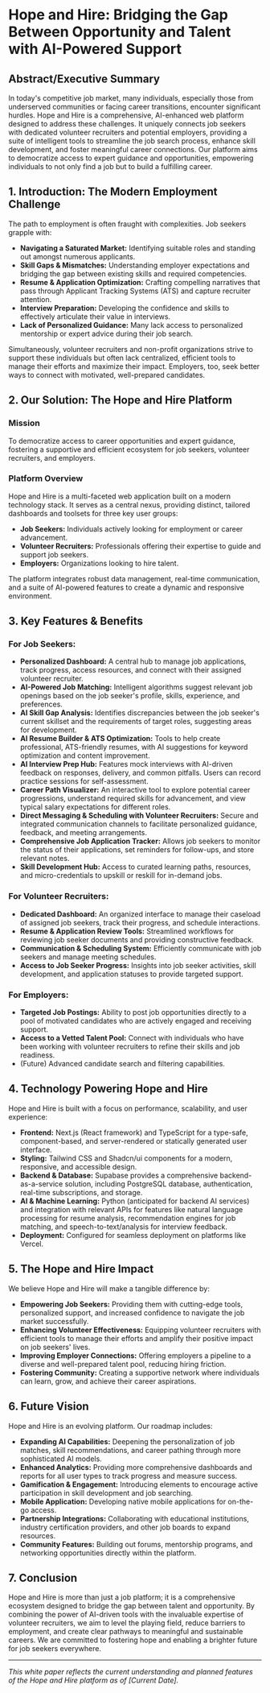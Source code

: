 # Hope and Hire: Bridging the Gap Between Opportunity and Talent with AI-Powered Support

## Abstract/Executive Summary

In today's competitive job market, many individuals, especially those from underserved communities or facing career transitions, encounter significant hurdles. Hope and Hire is a comprehensive, AI-enhanced web platform designed to address these challenges. It uniquely connects job seekers with dedicated volunteer recruiters and potential employers, providing a suite of intelligent tools to streamline the job search process, enhance skill development, and foster meaningful career connections. Our platform aims to democratize access to expert guidance and opportunities, empowering individuals to not only find a job but to build a fulfilling career.

## 1. Introduction: The Modern Employment Challenge

The path to employment is often fraught with complexities. Job seekers grapple with:
*   **Navigating a Saturated Market:** Identifying suitable roles and standing out amongst numerous applicants.
*   **Skill Gaps & Mismatches:** Understanding employer expectations and bridging the gap between existing skills and required competencies.
*   **Resume & Application Optimization:** Crafting compelling narratives that pass through Applicant Tracking Systems (ATS) and capture recruiter attention.
*   **Interview Preparation:** Developing the confidence and skills to effectively articulate their value in interviews.
*   **Lack of Personalized Guidance:** Many lack access to personalized mentorship or expert advice during their job search.

Simultaneously, volunteer recruiters and non-profit organizations strive to support these individuals but often lack centralized, efficient tools to manage their efforts and maximize their impact. Employers, too, seek better ways to connect with motivated, well-prepared candidates.

## 2. Our Solution: The Hope and Hire Platform

### Mission
To democratize access to career opportunities and expert guidance, fostering a supportive and efficient ecosystem for job seekers, volunteer recruiters, and employers.

### Platform Overview
Hope and Hire is a multi-faceted web application built on a modern technology stack. It serves as a central nexus, providing distinct, tailored dashboards and toolsets for three key user groups:
*   **Job Seekers:** Individuals actively looking for employment or career advancement.
*   **Volunteer Recruiters:** Professionals offering their expertise to guide and support job seekers.
*   **Employers:** Organizations looking to hire talent.

The platform integrates robust data management, real-time communication, and a suite of AI-powered features to create a dynamic and responsive environment.

## 3. Key Features & Benefits

### For Job Seekers:
*   **Personalized Dashboard:** A central hub to manage job applications, track progress, access resources, and connect with their assigned volunteer recruiter.
*   **AI-Powered Job Matching:** Intelligent algorithms suggest relevant job openings based on the job seeker's profile, skills, experience, and preferences.
*   **AI Skill Gap Analysis:** Identifies discrepancies between the job seeker's current skillset and the requirements of target roles, suggesting areas for development.
*   **AI Resume Builder & ATS Optimization:** Tools to help create professional, ATS-friendly resumes, with AI suggestions for keyword optimization and content improvement.
*   **AI Interview Prep Hub:** Features mock interviews with AI-driven feedback on responses, delivery, and common pitfalls. Users can record practice sessions for self-assessment.
*   **Career Path Visualizer:** An interactive tool to explore potential career progressions, understand required skills for advancement, and view typical salary expectations for different roles.
*   **Direct Messaging & Scheduling with Volunteer Recruiters:** Secure and integrated communication channels to facilitate personalized guidance, feedback, and meeting arrangements.
*   **Comprehensive Job Application Tracker:** Allows job seekers to monitor the status of their applications, set reminders for follow-ups, and store relevant notes.
*   **Skill Development Hub:** Access to curated learning paths, resources, and micro-credentials to upskill or reskill for in-demand jobs.

### For Volunteer Recruiters:
*   **Dedicated Dashboard:** An organized interface to manage their caseload of assigned job seekers, track their progress, and schedule interactions.
*   **Resume & Application Review Tools:** Streamlined workflows for reviewing job seeker documents and providing constructive feedback.
*   **Communication & Scheduling System:** Efficiently communicate with job seekers and manage meeting schedules.
*   **Access to Job Seeker Progress:** Insights into job seeker activities, skill development, and application statuses to provide targeted support.

### For Employers:
*   **Targeted Job Postings:** Ability to post job opportunities directly to a pool of motivated candidates who are actively engaged and receiving support.
*   **Access to a Vetted Talent Pool:** Connect with individuals who have been working with volunteer recruiters to refine their skills and job readiness.
*   (Future) Advanced candidate search and filtering capabilities.

## 4. Technology Powering Hope and Hire

Hope and Hire is built with a focus on performance, scalability, and user experience:
*   **Frontend:** Next.js (React framework) and TypeScript for a type-safe, component-based, and server-rendered or statically generated user interface.
*   **Styling:** Tailwind CSS and Shadcn/ui components for a modern, responsive, and accessible design.
*   **Backend & Database:** Supabase provides a comprehensive backend-as-a-service solution, including PostgreSQL database, authentication, real-time subscriptions, and storage.
*   **AI & Machine Learning:** Python (anticipated for backend AI services) and integration with relevant APIs for features like natural language processing for resume analysis, recommendation engines for job matching, and speech-to-text/analysis for interview feedback.
*   **Deployment:** Configured for seamless deployment on platforms like Vercel.

## 5. The Hope and Hire Impact

We believe Hope and Hire will make a tangible difference by:
*   **Empowering Job Seekers:** Providing them with cutting-edge tools, personalized support, and increased confidence to navigate the job market successfully.
*   **Enhancing Volunteer Effectiveness:** Equipping volunteer recruiters with efficient tools to manage their efforts and amplify their positive impact on job seekers' lives.
*   **Improving Employer Connections:** Offering employers a pipeline to a diverse and well-prepared talent pool, reducing hiring friction.
*   **Fostering Community:** Creating a supportive network where individuals can learn, grow, and achieve their career aspirations.

## 6. Future Vision

Hope and Hire is an evolving platform. Our roadmap includes:
*   **Expanding AI Capabilities:** Deepening the personalization of job matches, skill recommendations, and career pathing through more sophisticated AI models.
*   **Enhanced Analytics:** Providing more comprehensive dashboards and reports for all user types to track progress and measure success.
*   **Gamification & Engagement:** Introducing elements to encourage active participation in skill development and job searching.
*   **Mobile Application:** Developing native mobile applications for on-the-go access.
*   **Partnership Integrations:** Collaborating with educational institutions, industry certification providers, and other job boards to expand resources.
*   **Community Features:** Building out forums, mentorship programs, and networking opportunities directly within the platform.

## 7. Conclusion

Hope and Hire is more than just a job platform; it is a comprehensive ecosystem designed to bridge the gap between talent and opportunity. By combining the power of AI-driven tools with the invaluable expertise of volunteer recruiters, we aim to level the playing field, reduce barriers to employment, and create clear pathways to meaningful and sustainable careers. We are committed to fostering hope and enabling a brighter future for job seekers everywhere.

---
*This white paper reflects the current understanding and planned features of the Hope and Hire platform as of [Current Date].* 